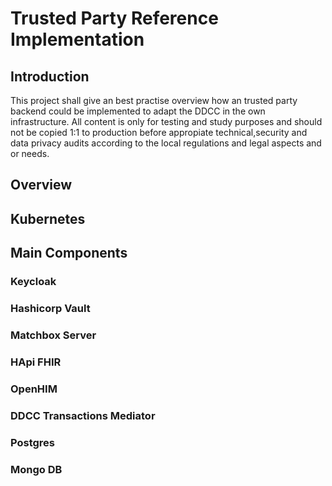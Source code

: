 # Trusted Party Reference Implementation

## Introduction

This project shall give an best practise overview how an trusted party backend could be implemented to adapt the DDCC in the own infrastructure. All content is only for testing and study purposes and should not be copied 1:1 to production before appropiate technical,security and data privacy audits according to the local regulations and legal aspects and or needs. 

## Overview

## Kubernetes


## Main Components

### Keycloak

### Hashicorp Vault

### Matchbox Server

### HApi FHIR

### OpenHIM

### DDCC Transactions Mediator

### Postgres

### Mongo DB






